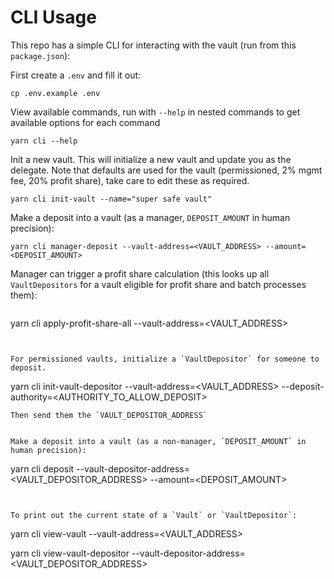 # CLI Usage

This repo has a simple CLI for interacting with the vault (run from this `package.json`):

First create a `.env` and fill it out:
```
cp .env.example .env
```

View available commands, run with `--help` in nested commands to get available options for each command
```
yarn cli --help
```


Init a new vault. This will initialize a new vault and update you as the delegate.
Note that defaults are used for the vault (permissioned, 2% mgmt fee, 20% profit share), take
care to edit these as required.
```
yarn cli init-vault --name="super safe vault"
```


Make a deposit into a vault (as a manager, `DEPOSIT_AMOUNT` in human precision):
```
yarn cli manager-deposit --vault-address=<VAULT_ADDRESS> --amount=<DEPOSIT_AMOUNT>
```

Manager can trigger a profit share calculation (this looks up all `VaultDepositors` for a vault eligible for profit share and batch processes them):
```
```
yarn cli apply-profit-share-all --vault-address=<VAULT_ADDRESS>
```


For permissioned vaults, initialize a `VaultDepositor` for someone to deposit.
```
yarn cli init-vault-depositor --vault-address=<VAULT_ADDRESS> --deposit-authority=<AUTHORITY_TO_ALLOW_DEPOSIT>
```
Then send them the `VAULT_DEPOSITOR_ADDRESS`


Make a deposit into a vault (as a non-manager, `DEPOSIT_AMOUNT` in human precision):
```
yarn cli deposit --vault-depositor-address=<VAULT_DEPOSITOR_ADDRESS> --amount=<DEPOSIT_AMOUNT>
```


To print out the current state of a `Vault` or `VaultDepositor`:
```
yarn cli view-vault --vault-address=<VAULT_ADDRESS>

yarn cli view-vault-depositor --vault-depositor-address=<VAULT_DEPOSITOR_ADDRESS>
```